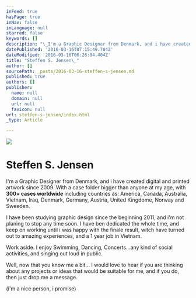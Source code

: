 ```yaml
---
inFeed: true
hasPage: true
inNav: false
inLanguage: null
starred: false
keywords: []
description: "\_I'm a Graphic Designer from Denmark, and i have created digital and printed artwork since 2009. With a case folder bigger than anyone at my age, with 300+ cases worldwide including countries as: America, Canada, Australia, Vietnam, Iraq, Denmark, Germany, Austria, United Kingdome, Norway and Sweeden.\_"
datePublished: '2016-03-16T07:15:49.704Z'
dateModified: '2016-03-16T06:26:04.404Z'
title: "Steffen S. Jensen\_"
author: []
sourcePath: _posts/2016-03-16-steffen-s-jensen.md
published: true
authors: []
publisher:
  name: null
  domain: null
  url: null
  favicon: null
url: steffen-s-jensen/index.html
_type: Article

---
```

![](https://s3-us-west-2.amazonaws.com/the-grid-img/p/cf59229de1188ee36e7666dcb4c6174a7f000616.jpg)

# Steffen S. Jensen 

I'm a Graphic Designer from Denmark, and i have created digital and printed artwork since 2009\. With a case folder bigger than anyone at my age, with **300+ cases worldwide** including countries as: America, Canada, Australia, Vietnam, Iraq, Denmark, Germany, Austria, United Kingdome, Norway and Sweeden. 

I have been studying graphic design since the beginning 2011, and i'm not planing to stop any time soon. I have ben dedicated the whole time, and keep on working until i was happy with the finale result, witch have turned out to amazing experiences, and a 1 year job in Vietnam. 

Work aside. I enjoy Swimming, Dancing, Concerts...any kind of social activities, and singing out loud in public. 

Well, now that you know me a bit... I would love to hear if you are thinking about any projects or ideas that would be suitable for me, and if you do, then just drop me a message. 

(i'm a nice person, i promise)